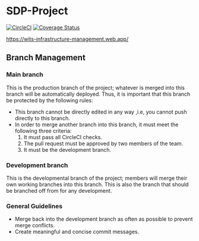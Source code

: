 # SDP-Project
[![CircleCI](https://dl.circleci.com/status-badge/img/gh/NotJordanZA/SDP-Project/tree/main.svg?style=svg)](https://dl.circleci.com/status-badge/redirect/gh/NotJordanZA/SDP-Project/tree/main)
[![Coverage Status](https://coveralls.io/repos/github/NotJordanZA/SDP-Project/badge.svg?branch=coverallsSetup)](https://coveralls.io/github/NotJordanZA/SDP-Project?branch=coverallsSetup)

https://wits-infrastructure-management.web.app/

## Branch Management
### Main branch
This is the production branch of the project; whatever is merged into this branch will be automatically deployed. Thus, it is important that this branch be protected by the following rules:
* This branch cannot be directly edited in any way ,i.e, you cannot push directly to this branch.
* In order to merge another branch into this branch, it must meet the following three criteria:
  1. It must pass all CircleCI checks.
  2. The pull request must be approved by two members of the team.
  3. It must be the development branch.

### Development branch
This is the developmental branch of the project; members will merge their own working branches into this branch. This is also the branch that should be branched off from for any development.

### General Guidelines
* Merge back into the development branch as often as possible to prevent merge conflicts.
* Create meaningful and concise commit messages.
